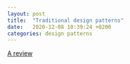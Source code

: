 ```yaml
---
layout: post
title:  "Traditional design patterns"
date:   2020-12-08 10:39:24 +0200
categories: design patterns
---
```


[A review][notes]

[notes]: https://docs.google.com/document/d/1QL_YjefgfkwSwIxDqJNT7LCiP_tiXnK4oE3RMoAlbus/edit#